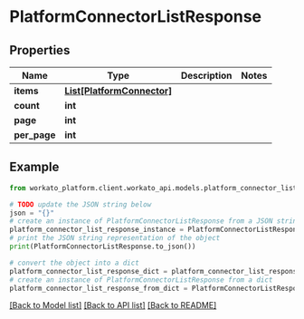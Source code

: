 # PlatformConnectorListResponse


## Properties

Name | Type | Description | Notes
------------ | ------------- | ------------- | -------------
**items** | [**List[PlatformConnector]**](PlatformConnector.md) |  | 
**count** | **int** |  | 
**page** | **int** |  | 
**per_page** | **int** |  | 

## Example

```python
from workato_platform.client.workato_api.models.platform_connector_list_response import PlatformConnectorListResponse

# TODO update the JSON string below
json = "{}"
# create an instance of PlatformConnectorListResponse from a JSON string
platform_connector_list_response_instance = PlatformConnectorListResponse.from_json(json)
# print the JSON string representation of the object
print(PlatformConnectorListResponse.to_json())

# convert the object into a dict
platform_connector_list_response_dict = platform_connector_list_response_instance.to_dict()
# create an instance of PlatformConnectorListResponse from a dict
platform_connector_list_response_from_dict = PlatformConnectorListResponse.from_dict(platform_connector_list_response_dict)
```
[[Back to Model list]](../README.md#documentation-for-models) [[Back to API list]](../README.md#documentation-for-api-endpoints) [[Back to README]](../README.md)



